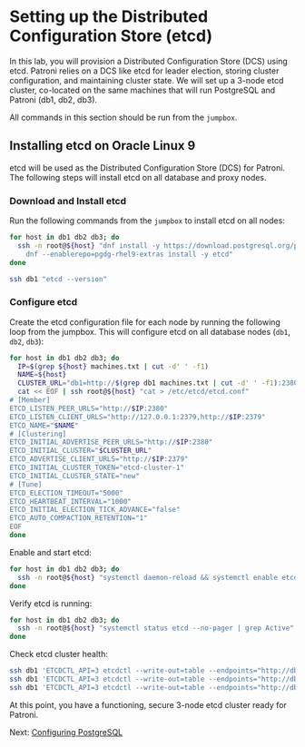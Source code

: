 # Setting up the Distributed Configuration Store (etcd)

In this lab, you will provision a Distributed Configuration Store (DCS) using etcd. Patroni relies on a DCS like etcd for leader election, storing cluster configuration, and maintaining cluster state. We will set up a 3-node etcd cluster, co-located on the same machines that will run PostgreSQL and Patroni (db1, db2, db3).

All commands in this section should be run from the `jumpbox`.

## Installing etcd on Oracle Linux 9

etcd will be used as the Distributed Configuration Store (DCS) for Patroni. The following steps will install etcd on all database and proxy nodes.

### Download and Install etcd

Run the following commands from the `jumpbox` to install etcd on all nodes:

```bash
for host in db1 db2 db3; do
  ssh -n root@${host} "dnf install -y https://download.postgresql.org/pub/repos/yum/reporpms/EL-9-aarch64/pgdg-redhat-repo-latest.noarch.rpm && \
    dnf --enablerepo=pgdg-rhel9-extras install -y etcd"
done
```

```bash
ssh db1 "etcd --version"
```

### Configure etcd

Create the etcd configuration file for each node by running the following loop from the jumpbox. This will configure etcd on all database nodes (`db1`, `db2`, `db3`):

```bash
for host in db1 db2 db3; do
  IP=$(grep ${host} machines.txt | cut -d' ' -f1)
  NAME=${host}
  CLUSTER_URL="db1=http://$(grep db1 machines.txt | cut -d' ' -f1):2380,db2=http://$(grep db2 machines.txt | cut -d' ' -f1):2380,db3=http://$(grep db3 machines.txt | cut -d' ' -f1):2380"
  cat << EOF | ssh root@${host} "cat > /etc/etcd/etcd.conf"
# [Member]
ETCD_LISTEN_PEER_URLS="http://$IP:2380"
ETCD_LISTEN_CLIENT_URLS="http://127.0.0.1:2379,http://$IP:2379"
ETCD_NAME="$NAME"
# [Clustering]
ETCD_INITIAL_ADVERTISE_PEER_URLS="http://$IP:2380"
ETCD_INITIAL_CLUSTER="$CLUSTER_URL"
ETCD_ADVERTISE_CLIENT_URLS="http://$IP:2379"
ETCD_INITIAL_CLUSTER_TOKEN="etcd-cluster-1"
ETCD_INITIAL_CLUSTER_STATE="new"
# [Tune]
ETCD_ELECTION_TIMEOUT="5000"
ETCD_HEARTBEAT_INTERVAL="1000"
ETCD_INITIAL_ELECTION_TICK_ADVANCE="false"
ETCD_AUTO_COMPACTION_RETENTION="1"
EOF
done
```

Enable and start etcd:

```bash
for host in db1 db2 db3; do
  ssh -n root@${host} "systemctl daemon-reload && systemctl enable etcd --now"
done
```

Verify etcd is running:

```bash
for host in db1 db2 db3; do
  ssh -n root@${host} "systemctl status etcd --no-pager | grep Active"
done
```

Check etcd cluster health:

```bash
ssh db1 'ETCDCTL_API=3 etcdctl --write-out=table --endpoints="http://db1:2379,http://db2:2379,http://db3:2379" endpoint status'
ssh db1 'ETCDCTL_API=3 etcdctl --write-out=table --endpoints="http://db1:2379,http://db2:2379,http://db3:2379" endpoint health'
ssh db1 'ETCDCTL_API=3 etcdctl --write-out=table --endpoints="http://db1:2379,http://db2:2379,http://db3:2379" member list'
```

At this point, you have a functioning, secure 3-node etcd cluster ready for Patroni.

Next: [Configuring PostgreSQL](05-configuring-postgresql.md)
